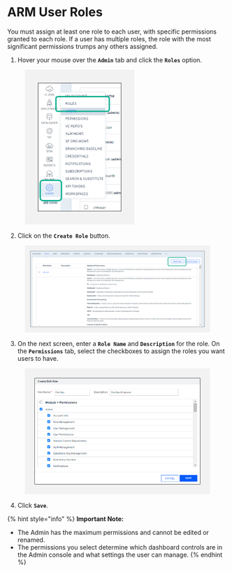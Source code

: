 # ARM User Roles

You must assign at least one role to each user, with specific permissions granted to each role. If a user has multiple roles, the role with the most significant permissions trumps any others assigned.

1. Hover your mouse over the **`Admin`** tab and click the **`Roles`** option.

<figure><img src="../../../../.gitbook/assets/image (569).png" alt="" width="251"><figcaption></figcaption></figure>

2. Click on the **`Create Role`** button.

<figure><img src="../../../../.gitbook/assets/image (570).png" alt="" width="563"><figcaption></figcaption></figure>

3. On the next screen, enter a **`Role Name`** and **`Description`** for the role. On the **`Permissions`** tab, select the checkboxes to assign the roles you want users to have.

<figure><img src="../../../../.gitbook/assets/image (571).png" alt="" width="563"><figcaption></figcaption></figure>

4. Click **`Save`**.

{% hint style="info" %}
**Important Note:**

* The Admin has the maximum permissions and cannot be edited or renamed.
* The permissions you select determine which dashboard controls are in the Admin console and what settings the user can manage.
{% endhint %}
